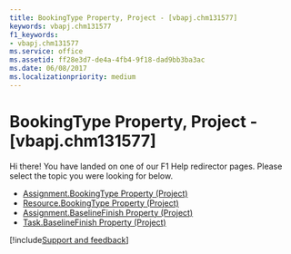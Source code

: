 ```yaml
---
title: BookingType Property, Project - [vbapj.chm131577]
keywords: vbapj.chm131577
f1_keywords:
- vbapj.chm131577
ms.service: office
ms.assetid: ff28e3d7-de4a-4fb4-9f18-dad9bb3ba3ac
ms.date: 06/08/2017
ms.localizationpriority: medium
---
```



# BookingType Property, Project - [vbapj.chm131577]

Hi there! You have landed on one of our F1 Help redirector pages. Please select the topic you were looking for below.

- [Assignment.BookingType Property (Project)](https://msdn.microsoft.com/library/9effb3b1-42eb-8adb-9c26-7103df375c88%28Office.15%29.aspx)
- [Resource.BookingType Property (Project)](https://msdn.microsoft.com/library/f90b1cca-f8a4-73a1-939f-7dea837fd8f5%28Office.15%29.aspx)
- [Assignment.BaselineFinish Property (Project)](https://msdn.microsoft.com/library/9e062dc8-fed3-446f-776c-2d10179a6c3b%28Office.15%29.aspx)
- [Task.BaselineFinish Property (Project)](https://msdn.microsoft.com/library/3897fc3f-1fff-1350-dcd9-c4465f0cbc3c%28Office.15%29.aspx)

[!include[Support and feedback](~/includes/feedback-boilerplate.md)]